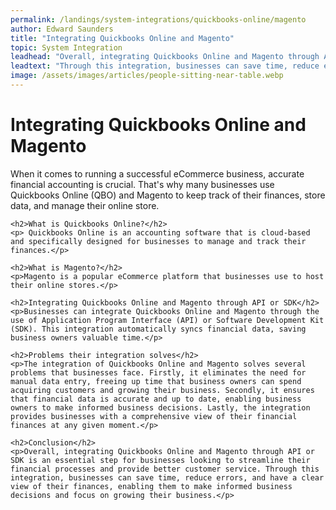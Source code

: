 ```yaml
---
permalink: /landings/system-integrations/quickbooks-online/magento
author: Edward Saunders
title: "Integrating Quickbooks Online and Magento"
topic: System Integration
leadhead: "Overall, integrating Quickbooks Online and Magento through API or SDK is an essential step for businesses looking to streamline their financial processes and provide better customer service"
leadtext: "Through this integration, businesses can save time, reduce errors, and have a clear view of their finances, enabling them to make informed business decisions and focus on growing their business."
image: /assets/images/articles/people-sitting-near-table.webp
---
```

<div class="arttext">	<h1>Integrating Quickbooks Online and Magento</h1>
	<p>When it comes to running a successful eCommerce business, accurate financial accounting is crucial. That's why many businesses use Quickbooks Online (QBO) and Magento to keep track of their finances, store data, and manage their online store.</p>

	<h2>What is Quickbooks Online?</h2>
	<p> Quickbooks Online is an accounting software that is cloud-based and specifically designed for businesses to manage and track their finances.</p>

	<h2>What is Magento?</h2>
	<p>Magento is a popular eCommerce platform that businesses use to host their online stores.</p>

	<h2>Integrating Quickbooks Online and Magento through API or SDK</h2>
	<p>Businesses can integrate Quickbooks Online and Magento through the use of Application Program Interface (API) or Software Development Kit (SDK). This integration automatically syncs financial data, saving business owners valuable time.</p>

	<h2>Problems their integration solves</h2>
	<p>The integration of Quickbooks Online and Magento solves several problems that businesses face. Firstly, it eliminates the need for manual data entry, freeing up time that business owners can spend acquiring customers and growing their business. Secondly, it ensures that financial data is accurate and up to date, enabling business owners to make informed business decisions. Lastly, the integration provides businesses with a comprehensive view of their financial finances at any given moment.</p>

	<h2>Conclusion</h2>
	<p>Overall, integrating Quickbooks Online and Magento through API or SDK is an essential step for businesses looking to streamline their financial processes and provide better customer service. Through this integration, businesses can save time, reduce errors, and have a clear view of their finances, enabling them to make informed business decisions and focus on growing their business.</p>
</div>